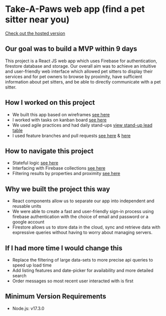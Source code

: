 # Take-A-Paws web app (find a pet sitter near you)

[Check out the hosted version](https://pet-app-beta.vercel.app/)

## Our goal was to build a MVP within 9 days

This project is a React JS web app which uses Firebase for authentication, firestore database and storage. Our overall aim was to achieve an intuitive and user-friendly web interface which allowed pet sitters to display their services and for pet owners to browse by proximity, have sufficient information about pet sitters, and be able to directly communicate with a pet sitter.

## How I worked on this project

- We built this app based on wireframes [see here](https://user-images.githubusercontent.com/86922213/162636092-deb67815-7b07-4eb6-a661-1b2275da8549.png)
- I worked with tasks on kanban board [see here](https://user-images.githubusercontent.com/86922213/162636107-31355822-8e17-4901-a5cf-40d731b56c52.png)
- We used agile practices and had daily stand-ups [view stand-up lead table](https://user-images.githubusercontent.com/86922213/162636102-4dedd5f2-0260-49a0-95ec-a56456f710c1.png)
- I used feature branches and pull requests [see here](https://user-images.githubusercontent.com/86922213/162636109-d00ccaa7-13c1-4703-ba6b-d8f1a836e5f0.png) & [here](https://user-images.githubusercontent.com/86922213/162636111-b74ec9ee-de8f-4eca-ada0-8a9c30afbfba.png)

## How to navigate this project

- Stateful logic [see here](https://user-images.githubusercontent.com/86922213/162636112-89b8b6fc-0da6-46b0-96df-1e48bbfd076d.png)
- Interfacing with Firebase collections [see here](https://user-images.githubusercontent.com/86922213/162636103-4ca57665-c501-4544-9b7f-39639c914b13.png)
- Filtering results by properties and proximity [see here](https://user-images.githubusercontent.com/86922213/162636105-b091276e-a1a3-4d0c-9d42-d7991ba4675c.png)

## Why we built the project this way

- React components allow us to separate our app into independent and reusable units
- We were able to create a fast and user-friendly sign-in process using firebase authentication with the choice of email and password or a google account
- Firestore allows us to store data in the cloud, sync and retrieve data with expressive queries without having to worry about managing servers.

## If I had more time I would change this

- Replace the filtering of large data-sets to more precise api queries to speed up load time
- Add listing features and date-picker for availability and more detailed search
- Order messages so most recent user interacted with is first

## Minimum Version Requirements
- Node.js: v17.3.0
